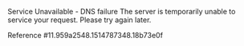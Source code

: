 Service Unavailable - DNS failure The server is temporarily unable to service your request. Please try again later.

Reference #11.959a2548.1514787348.18b73e0f